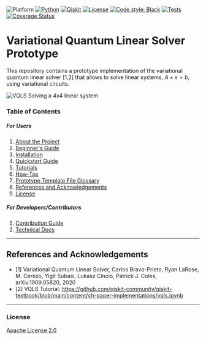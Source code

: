 ![Platform](https://img.shields.io/badge/platform-Linux-blue)
[![Python](https://img.shields.io/badge/Python-3.8-informational)](https://www.python.org/)
[![Qiskit](https://img.shields.io/badge/Qiskit-%E2%89%A5%200.44.2-6133BD)](https://github.com/Qiskit/qiskit)
[![License](https://img.shields.io/github/license/quantumapplicationlab/vqls-prototype?label=License)](https://github.com/quantumapplicationlab/vqls-prototype/blob/main/LICENSE.txt)
[![Code style: Black](https://img.shields.io/badge/Code%20style-Black-000.svg)](https://github.com/psf/black)
[![Tests](https://github.com/quantumapplicationlab/vqls-prototype/actions/workflows/coverage.yml/badge.svg)](https://github.com/quantumapplicationlab/vqls-prototype/actions/workflows/coverage.yml)
[![Coverage Status](https://coveralls.io/repos/github/QuantumApplicationLab/vqls-prototype/badge.svg?branch=main)](https://coveralls.io/github/QuantumApplicationLab/vqls-prototype?branch=main)

# Variational Quantum Linear Solver Prototype

This repository contains a prototype implementation of the variational quantum linear solver [1,2] that allows to solve linear systems, $A\times x = b$, using variational circuits. 

![VQLS Solving a 4x4 linear system](./docs/sol.gif)
### Table of Contents

##### For Users

1.  [About the Project](docs/project_overview.md)
2.  [Beginner's Guide](docs/beginners_guide.md)
3.  [Installation](INSTALL.md)
4.  [Quickstart Guide](docs/quickstart_guide.md)
5.  [Tutorials](docs/tutorials/README.md)
6.  [How-Tos](docs/how_tos/README.md)
7.  [Prototype Template File Glossary](docs/file-map-and-description.md)
8.  [References and Acknowledgements](#references-and-acknowledgements)
9.  [License](#license)

##### For Developers/Contributors

1. [Contribution Guide](CONTRIBUTING.md)
2. [Technical Docs](docs/technical_docs.md)


----------------------------------------------------------------------------------------------------

## References and Acknowledgements
* [1] Variational Quantum Linear Solver, Carlos Bravo-Prieto, Ryan LaRose, M. Cerezo, Yigit Subasi, Lukasz Cincio, Patrick J. Coles, arXiv.1909.05820, 2020
* [2] VQLS Tutorial: https://github.com/qiskit-community/qiskit-textbook/blob/main/content/ch-paper-implementations/vqls.ipynb

----------------------------------------------------------------------------------------------------

### License
[Apache License 2.0](LICENSE.txt)
